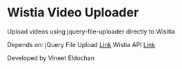 # Wistia Video Uploader
Upload videos using jquery-file-uploader directly to Wisitia

Depends on:
jQuery File Upload [Link](https://github.com/blueimp/jQuery-File-Upload)
Wistia API [Link](https://wistia.com/doc/uploader)

Developed by Vineet Eldochan
